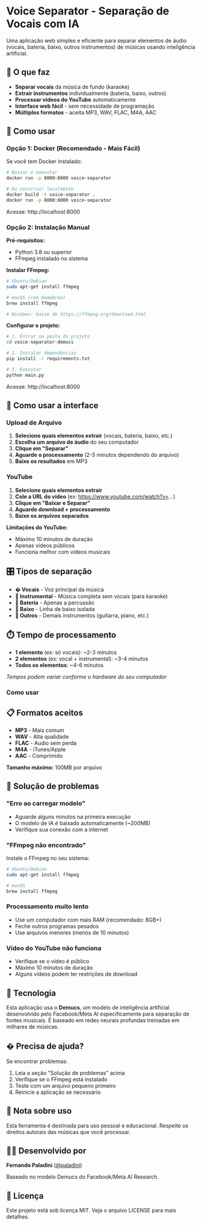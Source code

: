 # Voice Separator - Separação de Vocais com IA

Uma aplicação web simples e eficiente para separar elementos de áudio (vocais, bateria, baixo, outros instrumentos) de músicas usando inteligência artificial.

## 🎵 O que faz

- **Separar vocais** da música de fundo (karaoke)
- **Extrair instrumentos** individualmente (bateria, baixo, outros)
- **Processar vídeos do YouTube** automaticamente
- **Interface web fácil** - sem necessidade de programação
- **Múltiplos formatos** - aceita MP3, WAV, FLAC, M4A, AAC

## 🚀 Como usar

### Opção 1: Docker (Recomendado - Mais Fácil)

Se você tem Docker instalado:

```bash
# Baixar e executar
docker run -p 8000:8000 voice-separator

# Ou construir localmente
docker build -t voice-separator .
docker run -p 8000:8000 voice-separator
```

Acesse: http://localhost:8000

### Opção 2: Instalação Manual

**Pré-requisitos:**
- Python 3.8 ou superior
- FFmpeg instalado no sistema

**Instalar FFmpeg:**

```bash
# Ubuntu/Debian
sudo apt-get install ffmpeg

# macOS (com Homebrew)
brew install ffmpeg

# Windows: baixe de https://ffmpeg.org/download.html
```

**Configurar o projeto:**

```bash
# 1. Entrar na pasta do projeto
cd voice-separator-demucs

# 2. Instalar dependências
pip install -r requirements.txt

# 3. Executar
python main.py
```

Acesse: http://localhost:8000

## 🎯 Como usar a interface

### Upload de Arquivo
1. **Selecione quais elementos extrair** (vocais, bateria, baixo, etc.)
2. **Escolha um arquivo de áudio** do seu computador
3. **Clique em "Separar"**
4. **Aguarde o processamento** (2-5 minutos dependendo do arquivo)
5. **Baixe os resultados** em MP3

### YouTube
1. **Selecione quais elementos extrair**
2. **Cole a URL do vídeo** (ex: https://www.youtube.com/watch?v=...)
3. **Clique em "Baixar e Separar"**
4. **Aguarde download + processamento**
5. **Baixe os arquivos separados**

**Limitações do YouTube:**
- Máximo 10 minutos de duração
- Apenas vídeos públicos
- Funciona melhor com vídeos musicais

## 🎛️ Tipos de separação

- **� Vocais** - Voz principal da música
- **🎹 Instrumental** - Música completa sem vocais (para karaoke)
- **🥁 Bateria** - Apenas a percussão
- **🎸 Baixo** - Linha de baixo isolada  
- **🎵 Outros** - Demais instrumentos (guitarra, piano, etc.)

## ⏱️ Tempo de processamento

- **1 elemento** (ex: só vocais): ~2-3 minutos
- **2 elementos** (ex: vocal + instrumental): ~3-4 minutos
- **Todos os elementos**: ~4-6 minutos

*Tempos podem variar conforme o hardware do seu computador*

### Como usar

## 📋 Formatos aceitos

- **MP3** - Mais comum
- **WAV** - Alta qualidade
- **FLAC** - Audio sem perda
- **M4A** - iTunes/Apple
- **AAC** - Comprimido

**Tamanho máximo:** 100MB por arquivo

## 🔧 Solução de problemas

### "Erro ao carregar modelo"
- Aguarde alguns minutos na primeira execução
- O modelo de IA é baixado automaticamente (~200MB)
- Verifique sua conexão com a internet

### "FFmpeg não encontrado"
Instale o FFmpeg no seu sistema:
```bash
# Ubuntu/Debian
sudo apt-get install ffmpeg

# macOS
brew install ffmpeg
```

### Processamento muito lento
- Use um computador com mais RAM (recomendado: 8GB+)
- Feche outros programas pesados
- Use arquivos menores (menos de 10 minutos)

### Vídeo do YouTube não funciona
- Verifique se o vídeo é público
- Máximo 10 minutos de duração
- Alguns vídeos podem ter restrições de download

## 🧠 Tecnologia

Esta aplicação usa o **Demucs**, um modelo de inteligência artificial desenvolvido pelo Facebook/Meta AI especificamente para separação de fontes musicais. É baseado em redes neurais profundas treinadas em milhares de músicas.

## � Precisa de ajuda?

Se encontrar problemas:
1. Leia a seção "Solução de problemas" acima
2. Verifique se o FFmpeg está instalado
3. Teste com um arquivo pequeno primeiro
4. Reinicie a aplicação se necessário

## 📝 Nota sobre uso

Esta ferramenta é destinada para uso pessoal e educacional. Respeite os direitos autorais das músicas que você processar.

## 👨‍💻 Desenvolvido por

**Fernando Paladini** ([@paladini](https://github.com/paladini))

Baseado no modelo Demucs do Facebook/Meta AI Research.

## 📄 Licença

Este projeto está sob licença MIT. Veja o arquivo LICENSE para mais detalhes.
